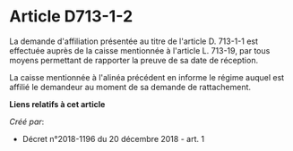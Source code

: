 # Article D713-1-2

La demande d'affiliation présentée au titre de l'article D. 713-1-1 est effectuée auprès de la caisse mentionnée à l'article
L. 713-19, par tous moyens permettant de rapporter la preuve de sa date de réception.

La caisse mentionnée à l'alinéa précédent en informe le régime auquel est affilié le demandeur au moment de sa demande de
rattachement.

**Liens relatifs à cet article**

_Créé par_:

  - Décret n°2018-1196 du 20 décembre 2018 - art. 1
